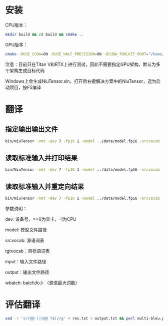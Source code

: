 # 安装

CPU版本：
```bash
mkdir build && cd build && cmake ..
```

GPU版本：
```bash
cmake -DUSE_CUDA=ON -DUSE_HALF_PRECISION=ON -DCUDA_TOOLKIT_ROOT="/home/huchi/cuda-11.2/" && make -j
```

注意：目前只在Titan V和RTX上进行测试，因此不需要指定GPU架构，默认为多个架构生成目标代码

Windows上会生成NiuTensor.sln，打开后右键解决方案中的NiuTensor，选为启动项目，按F5编译

# 翻译

## 指定输出输出文件

```bash
bin/NiuTensor -nmt -dev 7 -fp16 1 -model ../data/model.fp16 -srcvocab ../data/vocab -tgtvocab ../data/vocab -input ../data/en.txt -output ../data/res.txt 
```

## 读取标准输入并打印结果

```bash
bin/NiuTensor -nmt -dev 7 -fp16 1 -model ../data/model.fp16 -srcvocab ../data/vocab -tgtvocab ../data/vocab < input.txt
```

## 读取标准输入并重定向结果

```bash
bin/NiuTensor -nmt -dev 7 -fp16 1 -model ../data/model.fp16 -srcvocab ../data/vocab -tgtvocab ../data/vocab < input.txt > output.txt
```

参数说明：

dev: 设备号，>=0为显卡，-1为CPU

model: 模型文件路径

srcvocab: 源语词表

tgtvocab：目标语词表

input：输入文件路径

output：输出文件路径

wbatch: batch大小 （源语最大词数）

# 评估翻译

```bash
sed -r 's/(@@ )|(@@ ?$)//g' < res.txt > output.txt && perl multi-bleu.perl test.de < output.txt
```